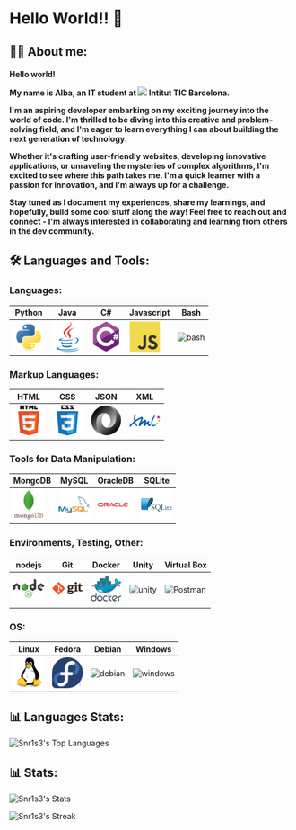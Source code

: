 
<h1>Hello World!! 👋</h1>

<h2>👩‍💻 About me:</h2>

<h4>Hello world!

My name is Alba, an IT student at <img src="https://agora.xtec.cat/iticbcn/wp-content/uploads/usu2389/2023/06/Imagotipo-1.png" width=20> Intitut TIC Barcelona.

I'm an aspiring developer embarking on my exciting journey into the world of code.  I'm thrilled to be diving into this creative and problem-solving field, and I'm eager to learn everything I can about building the next generation of technology.

Whether it's crafting user-friendly websites, developing innovative applications, or unraveling the mysteries of complex algorithms, I'm excited to see where this path takes me.  I'm a quick learner with a passion for innovation, and I'm always up for a challenge.

Stay tuned as I document my experiences, share my learnings, and hopefully, build some cool stuff along the way!  Feel free to reach out and connect -  I'm always interested in collaborating and learning from others in the dev community.</h4>


<h2>🛠 Languages and Tools:</h2>

### Languages:
| Python | Java | C# | Javascript | Bash |
|----------|----------|----------|-----|-----|
|  <img src="https://github.com/devicons/devicon/blob/master/icons/python/python-original.svg" title="Python"  alt="Python" width="55" height="55"/> |  <img src="https://raw.githubusercontent.com/devicons/devicon/master/icons/java/java-original.svg" alt="java" width="55" height="55"/> |  <img src="https://raw.githubusercontent.com/devicons/devicon/master/icons/csharp/csharp-original.svg" alt="csharp" width="55" height="55"/> |   <img src="https://github.com/devicons/devicon/blob/master/icons/javascript/javascript-original.svg" title="JavaScript" alt="JavaScript" width="55" height="55"/>| <img src="https://www.vectorlogo.zone/logos/gnu_bash/gnu_bash-icon.svg" alt="bash" width="55" height="55"/> |


### Markup Languages:
| HTML | CSS | JSON | XML |
|-----|-----|-----|-----|
| <img src="https://raw.githubusercontent.com/devicons/devicon/master/icons/html5/html5-original-wordmark.svg" alt="html5" width="55" height="55"/> | <img src="https://raw.githubusercontent.com/devicons/devicon/master/icons/css3/css3-original-wordmark.svg" alt="css3" width="55" height="55"/> | <img src="https://raw.githubusercontent.com/devicons/devicon/master/icons/json/json-original.svg" alt="json" width="55" height="55"/> | <img src="https://raw.githubusercontent.com/devicons/devicon/master/icons/xml/xml-original.svg" alt="xml" width="55" height="55"/> |



### Tools for Data Manipulation:

| MongoDB | MySQL | OracleDB | SQLite |
|----------|----------|----------|----------|
|<img src="https://raw.githubusercontent.com/devicons/devicon/master/icons/mongodb/mongodb-original-wordmark.svg" alt="mongodb" width="55" height="55"/>|<img src="https://github.com/devicons/devicon/blob/master/icons/mysql/mysql-original-wordmark.svg" title="MySQL" alt="MySQL" width="55" height="55"/>|<img src="https://raw.githubusercontent.com/devicons/devicon/master/icons/oracle/oracle-original.svg" alt="oracle" width="55" height="55"/>|<img src="https://github.com/devicons/devicon/blob/master/icons/sqlite/sqlite-original-wordmark.svg" title="SQLite" alt="SQLite" width="55" height="55"/>|



### Environments, Testing, Other:

| nodejs | Git | Docker | Unity | Virtual Box |
|----------|----------|----------|----------|----------|
|<img src="https://github.com/devicons/devicon/blob/master/icons/nodejs/nodejs-original-wordmark.svg" title="nodejs" alt="NodeJS" width="55" height="55"/>|<img src="https://github.com/devicons/devicon/blob/master/icons/git/git-original-wordmark.svg" title="Git" alt="Git" width="55" height="55"/>|<img src="https://github.com/devicons/devicon/blob/master/icons/docker/docker-original-wordmark.svg" title="Docker" alt="Docker" width="55" height="55"/>|  <img src="https://www.vectorlogo.zone/logos/unity3d/unity3d-icon.svg" alt="unity" width="55" height="55"/>|<img src="https://banner2.cleanpng.com/20190501/xvt/kisspng-computer-icons-virtualbox-portable-network-graphic-virtualbox-icon-of-line-style-available-in-svg-5cca247f73f9e3.6112721115567514874751.jpg" title="Postman" alt="Postman" width="80" height="55"/>|


### OS:

| Linux | Fedora | Debian | Windows |  
|----------|----------|----------|----------|  
|<img src="https://github.com/devicons/devicon/blob/master/icons/linux/linux-original.svg" alt="Linux" width="55" height="55"/>| <img src="https://github.com/devicons/devicon/blob/master/icons/fedora/fedora-original.svg" alt="fedora" width="55" height="55"/>| <img src="https://github.com/canaleal/devicon/blob/new-icon-kali-linux/icons/debian/debian-original.svg" alt="debian" width="55" height="55"/>| <img src="https://upload.wikimedia.org/wikipedia/commons/thumb/5/5f/Windows_logo_-_2012.svg/25px-Windows_logo_-_2012.svg" alt="windows" width="55" height="55"/> |


<h2>📊 Languages Stats:</h2>

![Snr1s3's Top Languages](https://github-readme-stats.vercel.app/api/top-langs/?username=Snr1s3&theme=radical&show_icons=true&hide_border=false&langs_count=5)

<h2>📊 Stats:</h2>

![Snr1s3's Stats](https://github-readme-stats.vercel.app/api?username=Snr1s3&theme=radical&show_icons=true&hide_border=false&count_private=true)   

![Snr1s3's Streak](https://github-readme-streak-stats.herokuapp.com/?user=Snr1s3&theme=radical&hide_border=false)

